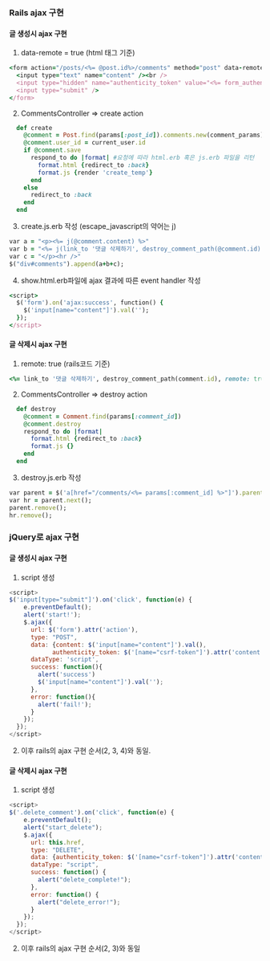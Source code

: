 ### Rails ajax 구현  

#### 글 생성시 ajax 구현 

1. data-remote = true (html 태그 기준)

```ruby
<form action="/posts/<%= @post.id%>/comments" method="post" data-remote=true>
  <input type="text" name="content" /><br />
  <input type="hidden" name="authenticity_token" value="<%= form_authenticity_token %>">
  <input type="submit" />
</form>
```

2. CommentsController => create action

```ruby
  def create
    @comment = Post.find(params[:post_id]).comments.new(comment_params)
    @comment.user_id = current_user.id
    if @comment.save
      respond_to do |format| #요청에 따라 html.erb 혹은 js.erb 파일을 리턴
        format.html {redirect_to :back}
        format.js {render 'create_temp'}
      end
    else
      redirect_to :back
    end
  end
```

3. create.js.erb 작성 (escape_javascript의 약어는 j)

```ruby
var a = "<p><%= j(@comment.content) %>"
var b = "<%= j(link_to '댓글 삭제하기', destroy_comment_path(@comment.id), method: :delete, remote: true, class: 'delete_comment') %>"
var c = "</p><hr />"
$("div#comments").append(a+b+c);
```

4. show.html.erb파일에 ajax 결과에 따른 event handler 작성

```ruby
<script>
  $('form').on('ajax:success', function() {
    $('input[name="content"]').val('');
  });
</script>
```



#### 글 삭제시 ajax 구현  

1. remote: true (rails코드 기준)  

```ruby
<%= link_to '댓글 삭제하기', destroy_comment_path(comment.id), remote: true, method: :delete, class:"delete_comment" %>
```

2. CommentsController => destroy action

```ruby
  def destroy
    @comment = Comment.find(params[:comment_id])
    @comment.destroy
    respond_to do |format|
      format.html {redirect_to :back}
      format.js {}
    end
  end
```

3. destroy.js.erb 작성

```ruby
var parent = $('a[href="/comments/<%= params[:comment_id] %>"]').parent(); //p tag
var hr = parent.next();
parent.remove();
hr.remove();
```



### jQuery로 ajax 구현  

#### 글 생성시 ajax 구현  

1. script 생성

```javascript
<script>
$('input[type="submit"]').on('click', function(e) {
    e.preventDefault();
    alert('start!');
    $.ajax({
      url: $('form').attr('action'),
      type: "POST",
      data: {content: $('input[name="content"]').val(),
            authenticity_token: $('[name="csrf-token"]').attr('content')},
      dataType: 'script',
      success: function(){
        alert('success')
        $('input[name="content"]').val('');
      },
      error: function(){
        alert('fail!');
      }
    });
  });
</script>
```

2. 이후 rails의 ajax 구현 순서(2, 3, 4)와 동일.



#### 글 삭제시 ajax 구현  

1. script 생성

```javascript
<script>
$('.delete_comment').on('click', function(e) {
    e.preventDefault();
    alert("start_delete");
    $.ajax({
      url: this.href,
      type: "DELETE",
      data: {authenticity_token: $('[name="csrf-token"]').attr('content')},
      dataType: "script",
      success: function() {
        alert("delete_complete!");
      },
      error: function() {
        alert("delete_error!");
      }
    });
  });
</script>
```

2. 이후 rails의 ajax 구현 순서(2, 3)와 동일